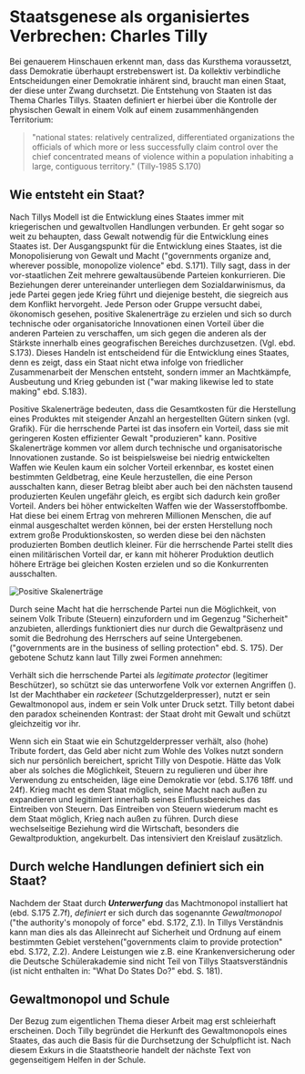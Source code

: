 # Staatsgenese als organisiertes Verbrechen: Charles Tilly

Bei genauerem Hinschauen erkennt man, dass das Kursthema voraussetzt, dass Demokratie überhaupt erstrebenswert ist.
Da kollektiv verbindliche Entscheidungen einer Demokratie inhärent sind, braucht man einen Staat, der diese unter Zwang durchsetzt.
Die Entstehung von Staaten ist das Thema Charles Tillys.
Staaten definiert er hierbei über die Kontrolle der physischen Gewalt in einem Volk auf einem zusammenhängenden Territorium:

>"national states: relatively centralized, differentiated organizations the officials of which more or less successfully claim control over the chief concentrated means of violence within a population inhabiting a large, contiguous territory." (Tilly-1985 S.170)

## Wie entsteht ein Staat?
Nach Tillys Modell ist die Entwicklung eines Staates immer mit kriegerischen und gewaltvollen Handlungen verbunden.
Er geht sogar so weit zu behaupten, dass Gewalt notwendig für die Entwicklung eines Staates ist.
Der Ausgangspunkt für die Entwicklung eines Staates, ist die Monopolisierung von Gewalt und Macht ("governments organize and, wherever possible, monopolize violence" ebd. S.171).
Tilly sagt, dass in der vor-staatlichen Zeit mehrere gewaltausübende Parteien konkurrieren.
Die Beziehungen derer untereinander unterliegen dem Sozialdarwinismus, da jede Partei gegen jede Krieg führt und diejenige besteht, die  siegreich aus dem Konflikt hervorgeht. Jede Person oder Gruppe versucht dabei, ökonomisch gesehen, positive Skalenerträge zu erzielen und sich so durch technische oder organisatoriche Innovationen einen Vorteil über die anderen Parteien zu verschaffen, um sich gegen die anderen als der Stärkste innerhalb eines geografischen Bereiches durchzusetzen.  (Vgl. ebd. S.173).
Dieses Handeln ist entscheidend für die Entwicklung eines Staates, denn es zeigt, dass ein Staat nicht etwa infolge von friedlicher Zusammenarbeit der Menschen entsteht, sondern immer an Machtkämpfe, Ausbeutung und Krieg gebunden ist ("war making likewise led to state making" ebd. S.183).

Positive Skalenerträge bedeuten, dass die Gesamtkosten für die Herstellung eines Produktes mit steigender  Anzahl an hergestellten Gütern sinken (vgl. Grafik).
Für die herrschende Partei ist das insofern ein Vorteil, dass sie mit geringeren Kosten effizienter Gewalt "produzieren" kann. Positive Skalenerträge kommen vor allem durch technische und organisatorische Innovationen zustande.
So ist beispielsweise bei niedrig entwickelten Waffen wie Keulen kaum ein solcher Vorteil erkennbar, es kostet einen bestimmten Geldbetrag, eine Keule herzustellen, die  eine Person ausschalten kann, dieser Betrag bleibt aber auch bei den nächsten tausend produzierten Keulen ungefähr gleich, es ergibt sich dadurch kein großer Vorteil.
Anders bei höher entwickelten Waffen wie der Wasserstoffbombe.
Hat diese bei einem Ertrag von mehreren Millionen Menschen, die auf einmal ausgeschaltet werden können, bei der ersten Herstellung noch extrem große Produktionskosten, so werden diese bei den nächsten produzierten Bomben deutlich kleiner.
Für die herrschende Partei stellt dies einen militärischen Vorteil dar, er kann mit höherer Produktion deutlich höhere Erträge bei gleichen Kosten erzielen und so die Konkurrenten ausschalten.

![Positive Skalenerträge](\img\Skalenerträge.png)


Durch seine Macht hat die herrschende Partei nun die Möglichkeit,  von seinem Volk  Tribute (Steuern) einzufordern und im Gegenzug "Sicherheit" anzubieten, allerdings funktioniert dies nur durch die Gewaltpräsenz und somit die Bedrohung des Herrschers auf seine Untergebenen. ("governments are in the business of selling protection" ebd. S. 175).
Der gebotene Schutz kann laut Tilly zwei Formen annehmen:

Verhält sich die herrschende Partei als *legitimate protector* (legitimer Beschützer), so schützt sie das unterworfene Volk vor externen Angriffen ().
Ist der Machthaber ein *racketeer* (Schutzgelderpresser), nutzt er sein Gewaltmonopol aus, indem er sein Volk unter Druck setzt.
Tilly betont dabei den paradox scheinenden Kontrast: der Staat droht mit Gewalt und schützt gleichzeitig vor ihr.

Wenn sich ein Staat wie ein Schutzgelderpresser verhält, also (hohe) Tribute fordert, das Geld aber nicht zum Wohle des Volkes nutzt sondern sich nur persönlich bereichert, spricht Tilly von Despotie.
Hätte das Volk aber als solches die Möglichkeit, Steuern zu regulieren und über ihre Verwendung zu entscheiden, läge eine Demokratie vor (ebd. S.176 18ff. und 24f).
Krieg macht es dem Staat möglich, seine Macht nach außen zu expandieren und legitimiert innerhalb seines Einflussbereiches das Eintreiben von Steuern. Das Eintreiben von Steuern  wiederum macht es dem Staat möglich, Krieg nach außen zu führen. Durch diese wechselseitige Beziehung wird die Wirtschaft, besonders die Gewaltproduktion, angekurbelt.
Das intensiviert den Kreislauf zusätzlich.


## Durch welche Handlungen definiert sich ein Staat?
Nachdem der Staat durch ***Unterwerfung*** das Machtmonopol installiert hat (ebd. S.175 Z.7f), *definiert* er sich durch das sogenannte *Gewaltmonopol* ("the authority's monopoly of force" ebd. S.172, Z.1).
In Tillys Verständnis kann man dies als das Alleinrecht auf Sicherheit und Ordnung auf einem bestimmten Gebiet verstehen("governments claim to provide protection" ebd. S.172, Z.2).
Andere Leistungen wie z.B. eine Krankenversicherung oder die Deutsche Schülerakademie sind nicht Teil von Tillys Staatsverständnis (ist nicht enthalten in: "What Do States Do?" ebd. S. 181).

## Gewaltmonopol und Schule
Der Bezug zum eigentlichen Thema dieser Arbeit mag erst schleierhaft erscheinen.
Doch Tilly begründet die Herkunft des Gewaltmonopols eines Staates, das auch die Basis für die Durchsetzung der Schulpflicht ist.
Nach diesem Exkurs in die Staatstheorie handelt der nächste Text von gegenseitigem Helfen in der Schule.
